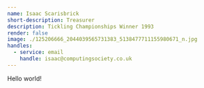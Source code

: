 ```yaml
---
name: Isaac Scarisbrick
short-description: Treasurer
description: Tickling Championships Winner 1993
render: false
image: ./125206666_2044039565731383_5138477711155980671_n.jpg
handles:
  - service: email
    handle: isaac@computingsociety.co.uk
---
```


Hello world!
